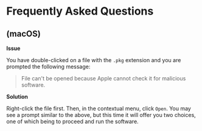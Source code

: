 # Frequently Asked Questions

## (macOS)

**Issue**

You have double-clicked on a file with the `.pkg` extension and you are prompted the following message:

> File can't be opened because Apple cannot check it for malicious software.

**Solution**

Right-click the file first.
Then, in the contextual menu, click `Open`.
You may see a prompt similar to the above, but this time it will offer you two choices, one of which being to proceed and run the software.
